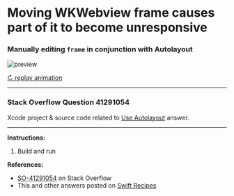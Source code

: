 # Moving WKWebview frame causes part of it to become unresponsive

### Manually editing `frame` in conjunction with Autolayout

![preview](https://i.stack.imgur.com/9jLgH.gif)

[↻ replay animation](https://i.stack.imgur.com/9jLgH.gif)

---

### Stack Overflow Question 41291054

Xcode project & source code related to [Use Autolayout](http://stackoverflow.com/a/41401447/218152) answer.

---

**Instructions:**

1. Build and run

**References:**

- [SO-41291054](http://stackoverflow.com/questions/41291054/swift-3-moving-wkwebview-frame-causes-part-of-it-to-become-unresponsive) on Stack Overflow
- This and other answers posted on [Swift Recipes](http://swiftarchitect.com/recipes/)

